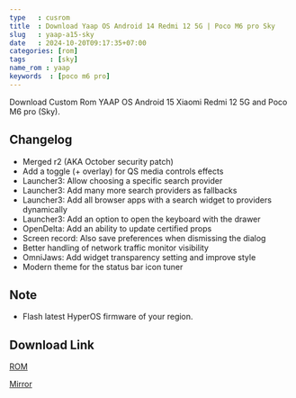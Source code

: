```yaml
---
type   : cusrom
title  : Download Yaap OS Android 14 Redmi 12 5G | Poco M6 pro Sky
slug   : yaap-a15-sky
date   : 2024-10-20T09:17:35+07:00
categories: [rom]
tags      : [sky]
name_rom : yaap
keywords  : [poco m6 pro]
---
```


Download Custom Rom YAAP OS Android 15 Xiaomi Redmi 12 5G and Poco M6 pro (Sky).


## Changelog
- Merged r2 (AKA October security patch)
- Add a toggle (+ overlay) for QS media controls effects
- Launcher3: Allow choosing a specific search provider
- Launcher3: Add many more search providers as fallbacks
- Launcher3: Add all browser apps with a search widget to providers dynamically
- Launcher3: Add an option to open the keyboard with the drawer
- OpenDelta: Add an ability to update certified props
- Screen record: Also save preferences when dismissing the dialog
- Better handling of network traffic monitor visibility
- OmniJaws: Add widget transparency setting and improve style
- Modern theme for the status bar icon tuner

## Note
- Flash latest HyperOS firmware of your region.


## Download Link
[ROM](https://drive.google.com/file/d/1qCv1cVm7w6FOeFLzL2Wz36_McmYOSf3s/view?usp=sharing)

[Mirror](https://pixeldrain.com/u/Zwn92Qk8)


